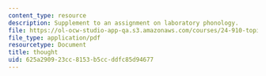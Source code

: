 ```yaml
---
content_type: resource
description: Supplement to an assignment on laboratory phonology.
file: https://ol-ocw-studio-app-qa.s3.amazonaws.com/courses/24-910-topics-in-linguistic-theory-laboratory-phonology-spring-2007/625a290923cc8153b5ccddfc85d94677_thought.pdf
file_type: application/pdf
resourcetype: Document
title: thought
uid: 625a2909-23cc-8153-b5cc-ddfc85d94677
---
```


